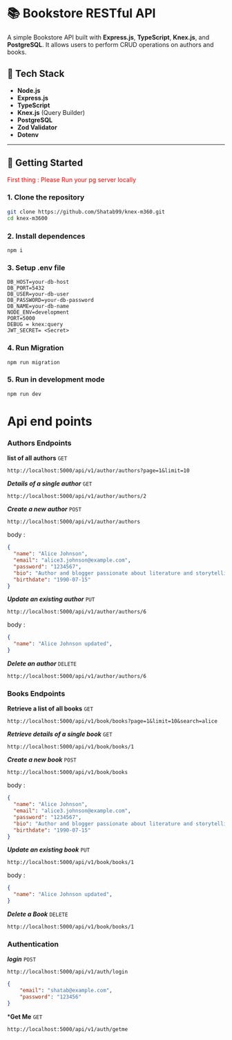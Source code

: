 # 📚 Bookstore RESTful API

A simple Bookstore API built with **Express.js**, **TypeScript**, **Knex.js**, and **PostgreSQL**. It allows users to perform CRUD operations on authors and books.

## 🧰 Tech Stack

- **Node.js**
- **Express.js**
- **TypeScript**
- **Knex.js** (Query Builder)
- **PostgreSQL**
- **Zod Validator**
- **Dotenv**

---

## 🚀 Getting Started

<span style="color: red;">First thing : Please Run your pg server locally</span>

### 1. Clone the repository

```bash
git clone https://github.com/Shatab99/knex-m360.git
cd knex-m3600
```

### 2. Install dependences 

```
npm i
```

### 3. Setup .env file 

```
DB_HOST=your-db-host
DB_PORT=5432
DB_USER=your-db-user
DB_PASSWORD=your-db-password
DB_NAME=your-db-name
NODE_ENV=development
PORT=5000
DEBUG = knex:query
JWT_SECRET= <Secret>
```

### 4. Run Migration 

```
npm run migration
```

### 5. Run in development mode 
```
npm run dev
```




# Api end points 


### Authors Endpoints 

**list of all authors** `GET`
```
http://localhost:5000/api/v1/author/authors?page=1&limit=10
```

***Details of a single author*** `GET`

```
http://localhost:5000/api/v1/author/authors/2
```
***Create a new author*** `POST`

```
http://localhost:5000/api/v1/author/authors
```
body : 
```json
{
  "name": "Alice Johnson",
  "email": "alice3.johnson@example.com",
  "password": "1234567", 
  "bio": "Author and blogger passionate about literature and storytelling.",
  "birthdate": "1990-07-15"
}
```
***Update an existing author*** `PUT`

```
http://localhost:5000/api/v1/author/authors/6
```
body : 
```json
{
  "name": "Alice Johnson updated",
}
```

***Delete an author*** `DELETE`

```
http://localhost:5000/api/v1/author/authors/6
```


### Books Endpoints

**Retrieve a list of all books** `GET`
```
http://localhost:5000/api/v1/book/books?page=1&limit=10&search=alice
```

***Retrieve details of a single book*** `GET`

```
http://localhost:5000/api/v1/book/books/1
```
***Create a new book*** `POST`

```
http://localhost:5000/api/v1/book/books
```
body : 
```json
{
  "name": "Alice Johnson",
  "email": "alice3.johnson@example.com",
  "password": "1234567", 
  "bio": "Author and blogger passionate about literature and storytelling.",
  "birthdate": "1990-07-15"
}
```
***Update an existing book*** `PUT`

```
http://localhost:5000/api/v1/book/books/1
```
body : 
```json
{
  "name": "Alice Johnson updated",
}
```

***Delete a Book*** `DELETE`

```
http://localhost:5000/api/v1/book/books/1
```

### Authentication

***login*** `POST`
```
http://localhost:5000/api/v1/auth/login
```

```json
{
    "email": "shatab@example.com",
    "password": "123456"
}
```

***Get Me** `GET`

```
http://localhost:5000/api/v1/auth/getme
```
